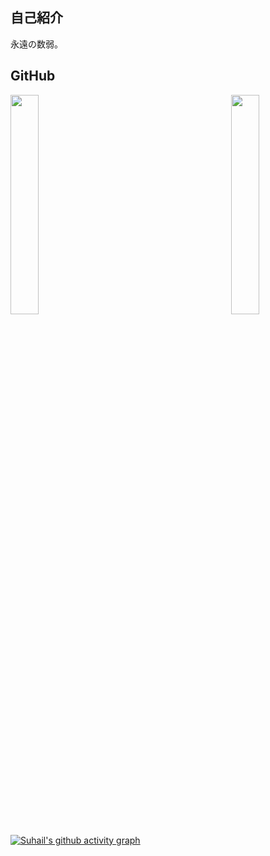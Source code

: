 ## 自己紹介
永遠の数弱。<br>

## GitHub
<a href="stat">
  <img src="https://github-readme-stats.vercel.app/api?username=rark7040&show_icons=true&theme=react&count_private=true&include_all_commits=true" align="right" width=30% />
  <img src="https://github-readme-stats.vercel.app/api/top-langs/?username=rark7040&layout=compact&theme=react" align=”right” width=30%/>
</a>

[![Suhail's github activity graph](https://activity-graph.herokuapp.com/graph?username=rark7040&theme=react-dark)](https://github.com/rark7040)
